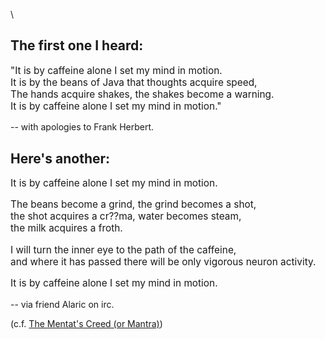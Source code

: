 <div id="wikitext">

\

<span id="excerpt"></span>

The first one I heard:
----------------------

<div class="round lrindent quote" style="font-size: 110%;">

"It is by caffeine alone I set my mind in motion.\
It is by the beans of Java that thoughts acquire speed,\
The hands acquire shakes, the shakes become a warning.\
It is by caffeine alone I set my mind in motion."

</div>

-- with apologies to Frank Herbert. <span id="excerptend"></span>

<div class="vspace">

</div>

Here's another:
---------------

<div class="round lrindent quote" style="font-size: 110%;">

It is by caffeine alone I set my mind in motion.

The beans become a grind, the grind becomes a shot,\
the shot acquires a cr??ma, water becomes steam,\
the milk acquires a froth.

I will turn the inner eye to the path of the caffeine,\
and where it has passed there will be only vigorous neuron activity.

It is by caffeine alone I set my mind in motion.

</div>

-- via friend Alaric on irc.

(c.f. [The Mentat's Creed (or
Mantra)](http://wiki.tamouse.org?n=Main.MentatsCreed?action=print))

<div class="vspace">

</div>

</div>
